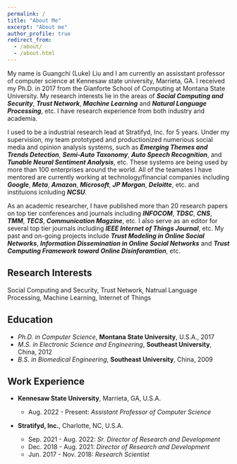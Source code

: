 ```yaml
---
permalink: /
title: "About Me"
excerpt: "About me"
author_profile: true
redirect_from: 
  - /about/
  - /about.html
---
```


My name is Guangchi (Luke) Liu and I am currently an assisstant professor of computer science at Kennesaw state university, Marrieta, GA. I received my Ph.D. in 2017 from the Gianforte School of Computing at Montana State University. My research interests lie in the areas of ***Social Computing and Security***, ***Trust Network***, ***Machine Learning*** and ***Natural Language Processing***, etc. I have research experience from both industry and academia. 

I used to be a industrial research lead at Stratifyd, Inc. for 5 years. Under my supervision, my team prototyped and productionized numerious social media and opinion analysis systems, such as ***Emerging Themes and Trends Detection***, ***Semi-Auto Taxonomy***, ***Auto Speech Recognition***, and ***Tunable Neural Sentiment Analysis***, etc. These systems are being used by more than 100 enterprises around the world. All of the teamates I have mentored are currently working at technology/financial companies including ***Google***, ***Meta***, ***Amazon***, ***Microsoft***, ***JP Morgan***, ***Deloitte***, etc. and instituions icnluding ***NCSU***.

As an academic researcher, I have published more than 20 research papers on top tier conferences and journals including ***INFOCOM***, ***TDSC***, ***CNS***, ***TMM***, ***TECS***, ***Communication Magzine***, etc. I also serve as an editor for several top tier journals including ***IEEE Internet of Things Journal***, etc. My past and on-going projects include ***Trust Modeling in Online Social Networks***, ***Information Dissemination in Online Social Networks*** and ***Trust Computing Framework toward Online Disinforamtion***, etc. 



Research Interests
------
Social Computing and Security, Trust Network, Natrual Language Processing, Machine Learning, Internet of Things


Education
------
* *Ph.D. in Computer Science*, **Montana State University**, U.S.A., 2017
* *M.S. in Electronic Science and Engineering*, **Southeast University**, China, 2012
* *B.S. in Biomedical Engineering*, **Southeast University**, China, 2009


Work Experience
------
* **Kennesaw State University**, Marrieta, GA, U.S.A.
  * Aug. 2022 - Present: *Assistant Professor of Computer Science*
  
  
* **Stratifyd, Inc.**, Charlotte, NC, U.S.A.
  * Sep. 2021 - Aug. 2022: *Sr. Director of Research and Development*
  * Dec. 2018 - Aug. 2021: *Director of Research and Development*
  * Jun. 2017 - Nov. 2018: *Research Scientist*
  




